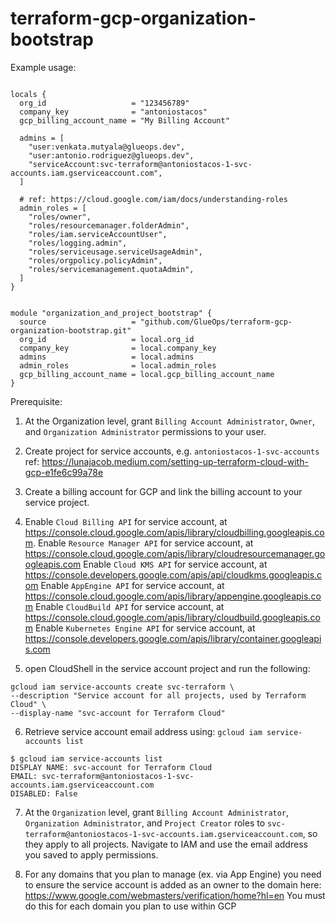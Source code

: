 # terraform-gcp-organization-bootstrap


Example usage:

```hcl

locals {
  org_id                   = "123456789"
  company_key              = "antoniostacos"
  gcp_billing_account_name = "My Billing Account"

  admins = [
    "user:venkata.mutyala@glueops.dev",
    "user:antonio.rodriguez@glueops.dev",
    "serviceAccount:svc-terraform@antoniostacos-1-svc-accounts.iam.gserviceaccount.com",
  ]

  # ref: https://cloud.google.com/iam/docs/understanding-roles
  admin_roles = [
    "roles/owner",
    "roles/resourcemanager.folderAdmin",
    "roles/iam.serviceAccountUser",
    "roles/logging.admin",
    "roles/serviceusage.serviceUsageAdmin",
    "roles/orgpolicy.policyAdmin",
    "roles/servicemanagement.quotaAdmin",
  ]
}


module "organization_and_project_bootstrap" {
  source                   = "github.com/GlueOps/terraform-gcp-organization-bootstrap.git"
  org_id                   = local.org_id
  company_key              = local.company_key
  admins                   = local.admins
  admin_roles              = local.admin_roles
  gcp_billing_account_name = local.gcp_billing_account_name
}
```


Prerequisite:

1. At the Organization level, grant `Billing Account Administrator`, `Owner`, and `Organization Administrator` permissions to your user.
2. Create project for service accounts, e.g. `antoniostacos-1-svc-accounts`
ref: https://lunajacob.medium.com/setting-up-terraform-cloud-with-gcp-e1fe6c99a78e

3. Create a billing account for GCP and link the billing account to your service project.

4. Enable `Cloud Billing API` for service account, at https://console.cloud.google.com/apis/library/cloudbilling.googleapis.com.
   Enable `Resource Manager API` for service account, at https://console.cloud.google.com/apis/library/cloudresourcemanager.googleapis.com
   Enable `Cloud KMS API` for service account, at https://console.developers.google.com/apis/api/cloudkms.googleapis.com
   Enable `AppEngine API` for service account, at https://console.cloud.google.com/apis/library/appengine.googleapis.com
   Enable `CloudBuild API` for service account, at https://console.cloud.google.com/apis/library/cloudbuild.googleapis.com
   Enable `Kubernetes Engine API` for service account, at https://console.developers.google.com/apis/library/container.googleapis.com


5. open CloudShell in the service account project and run the following:
```
gcloud iam service-accounts create svc-terraform \
--description "Service account for all projects, used by Terraform Cloud" \
--display-name "svc-account for Terraform Cloud"
```

6. Retrieve service account email address using: `gcloud iam service-accounts list`
```
$ gcloud iam service-accounts list
DISPLAY NAME: svc-account for Terraform Cloud
EMAIL: svc-terraform@antoniostacos-1-svc-accounts.iam.gserviceaccount.com
DISABLED: False
```


7. At the `Organization` level, grant `Billing Account Administrator`, `Organization Administrator`, and `Project Creator` roles to `svc-terraform@antoniostacos-1-svc-accounts.iam.gserviceaccount.com`, so they apply to all projects.
Navigate to IAM and use the email address you saved to apply permissions.

8. For any domains that you plan to manage (ex. via App Engine) you need to ensure the service account is added as an owner to the domain here: https://www.google.com/webmasters/verification/home?hl=en You must do this for each domain you plan to use within GCP
